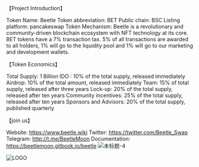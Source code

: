 【Project Introduction】

Token Name: Beetle
Token abbreviation: BET
Public chain: BSC
Listing platform: pancakeswap
Token Mechanism: Beetle is a revolutionary and community-driven blockchain ecosystem with NFT technology at its core. BET tokens have a 7% transaction tax. 5% of all transactions are awarded to all holders, 1% will go to the liquidity pool and 1% will go to our marketing and development wallets.

【Token Economics】

Total Supply: 1 Billion
IDO : 10% of the total supply, released immediately
Airdrop: 10% of the total amount, released immediately
Team: 15% of total supply, released after three years
Lock-up: 20% of the total supply, released after ten years
Community incentives: 25% of the total supply, released after ten years
Sponsors and Advisors: 20% of the total supply, published quarterly

【join us】

Website: https://www.beetle.wiki
Twitter: https://twitter.com/Beetle_Swap
Telegram: http://t.me/BeetleMoon
Documentation: https://beetlemoon.gitbook.io/beetle
![未标题-4](https://user-images.githubusercontent.com/105938431/169576856-46d4b35a-fbd4-4671-af5c-3c02af663383.png)

![LOGO](https://user-images.githubusercontent.com/105938431/169654649-4a70d24e-56a5-4dcb-bb81-e756d4e3e7f8.png)
